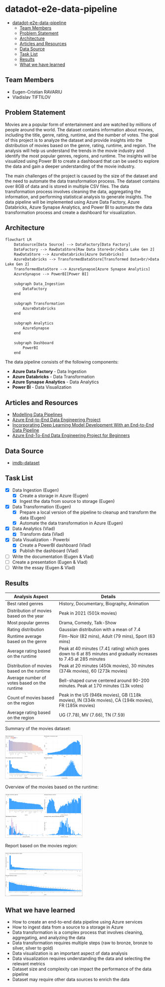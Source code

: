 # datadot-e2e-data-pipeline

- [datadot-e2e-data-pipeline](#datadot-e2e-data-pipeline)
  - [Team Members](#team-members)
  - [Problem Statement](#problem-statement)
  - [Architecture](#architecture)
  - [Articles and Resources](#articles-and-resources)
  - [Data Source](#data-source)
  - [Task List](#task-list)
  - [Results](#results)
  - [What we have learned](#what-we-have-learned)

## Team Members

- Eugen-Cristian RAVARIU
- Vladislav TIFTILOV

## Problem Statement

Movies are a popular form of entertainment and are watched by millions of people around the world. The dataset contains information about movies, including the title, genre, rating, runtime, and the number of votes. The goal of this project is to analyze the dataset and provide insights into the distribution of movies based on the genre, rating, runtime, and region. The analysis will help us understand the trends in the movie industry and identify the most popular genres, regions, and runtime. The insights will be visualized using Power BI to create a dashboard that can be used to explore the data and gain a deeper understanding of the movie industry.

The main challenges of the project is caused by the size of the dataset and the need to automate the data transformation process. The dataset contains over 8GB of data and is stored in multiple CSV files. The data transformation process involves cleaning the data, aggregating the information, and performing statistical analysis to generate insights. The data pipeline will be implemented using Azure Data Factory, Azure Databricks, Azure Synapse Analytics, and Power BI to automate the data transformation process and create a dashboard for visualization.

## Architecture

```mermaid
flowchart LR
    DataSource[Data Source] --> DataFactory[Data Factory]
    DataFactory --> RawDataStore[Raw Data Store<br/>Data Lake Gen 2]
    RawDataStore --> AzureDatabricks[Azure Databricks]
    AzureDatabricks --> TransformedDataStore[Transformed Data<br/>Data Lake Gen 2]
    TransformedDataStore --> AzureSynapse[Azure Synapse Analytics]
    AzureSynapse --> PowerBI[Power BI]

    subgraph Data_Ingestion
        DataFactory
    end

    subgraph Transformation
        AzureDatabricks
    end

    subgraph Analytics
        AzureSynapse
    end

    subgraph Dashboard
        PowerBI
    end
```

The data pipeline consists of the following components:

- **Azure Data Factory** - Data Ingestion
- **Azure Databricks** - Data Transformation
- **Azure Synapse Analytics** - Data Analytics
- **Power BI** - Data Visualization

##  Articles and Resources

- [Modelling Data Pipelines](https://ieeexplore.ieee.org/document/9226314)
- [Azure End-to-End Data Engineering Project](https://medium.com/@allanouko17/azure-end-to-end-data-engineering-project-part-1-d9067ba962b0)
- [Incorporating Deep Learning Model Development With an End-to-End Data Pipeline](https://www.researchgate.net/publication/383885077_Incorporating_Deep_Learning_Model_Development_with_an_End-to-End_Data_Pipeline)
- [Azure End-To-End Data Engineering Project for Beginners](https://www.youtube.com/watch?v=ygJ11fzq_ik)

## Data Source 

- [imdb-dataset](https://www.kaggle.com/datasets/ashirwadsangwan/imdb-dataset/data)


## Task List

- [x] Data Ingestion (Eugen)
  - [x] Create a storage in Azure (Eugen)
  - [x] Ingest the data from source to storage (Eugen)
- [x] Data Transformation (Eugen)
  - [x] Prepare a local version of the pipeline to cleanup and transform the data (Eugen)
  - [x] Automate the data transformation in Azure  (Eugen)
- [x] Data Analytics (Vlad)
  - [x] Transform data (Vlad) 
- [x] Data Visualization - Powerbi
  - [x] Create a PowerBI dashboard (Vlad)
  - [x] Publish the dashboard (Vlad)
- [ ] Write the documentation (Eugen & Vlad)
- [ ] Create a presentation (Eugen & Vlad)
- [ ] Write the essay (Eugen & Vlad)

## Results

| Analysis Aspect                              | Details                                                                                                            |
| -------------------------------------------- | ------------------------------------------------------------------------------------------------------------------ |
| Best rated genres                            | History, Documentary, Biography, Animation                                                                         |
| Distribution of movies based on the year     | Peak in 2021 (501k movies)                                                                                         |
| Most popular genres                          | Drama, Comedy, Talk-Show                                                                                           |
| Rating distribution                          | Gaussian distribution with a mean of 7.4                                                                           |
| Runtime average based on the genre           | Film-Noir (82 mins), Adult (79 mins), Sport (63 mins)                                                              |
| Average rating based on the runtime          | Peak at 40 minutes (7.41 rating) which goes down to 6 at 85 minutes and gradually increases to 7.45 at 285 minutes |
| Distribution of movies based on the runtime  | Peak at 20 minutes (450k movies), 30 minutes (374k movies), 60 (273k movies)                                       |
| Average number of votes based on the runtime | Bell-shaped curve centered around 90-200 minutes. Peak at 170 minutes (13k votes)                                  |
| Count of movies based on the region          | Peak in the US (946k movies), GB (118k movies), IN (334k movies), CA (194k movies), FR (185k movies)               |
| Average rating based on the region           | UG (7.78), MV (7.66), TN (7.59)                                                                                    |

Summary of the movies dataset:

<img src="assets/movies_summary.png" alt="Movies Summary" width="50%"/>


Overview of the movies based on the runtime:

<img src="assets/movies_runtime.png" alt="Movies Runtime" width="50%"/>

Report based on the movies region:

<img src="assets/movies_region.png" alt="Movies Region" width="50%"/>

## What we have learned

- How to create an end-to-end data pipeline using Azure services
- How to ingest data from a source to a storage in Azure
- Data transformation is a complex process that involves cleaning, aggregating, and analyzing the data
- Data transformation requires multiple steps (raw to bronze, bronze to silver, silver to gold)
- Data visualization is an important aspect of data analysis
- Data visualization requires understanding the data and selecting the relevant metrics
- Dataset size and complexity can impact the performance of the data pipeline
- Dataset may require other data sources to enrich the data
